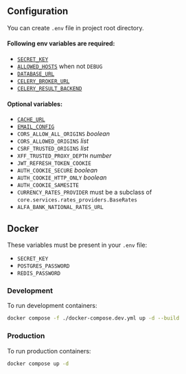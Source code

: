 ## Configuration

You can create `.env` file in project root directory.

#### Following env variables are required:

- [`SECRET_KEY`](https://docs.djangoproject.com/en/4.2/ref/settings/#secret-key)
- [`ALLOWED_HOSTS`](https://docs.djangoproject.com/en/4.2/ref/settings/#secret-key) when not `DEBUG`
- [`DATABASE_URL`](https://django-environ.readthedocs.io/en/latest/types.html#environ-env-db-url)
- [`CELERY_BROKER_URL`](https://docs.celeryq.dev/en/stable/userguide/configuration.html#broker-url)
- [`CELERY_RESULT_BACKEND`](https://docs.celeryq.dev/en/stable/userguide/configuration.html#result-backend)

#### Optional variables:

- [`CACHE_URL`](https://django-environ.readthedocs.io/en/latest/types.html#environ-env-cache-url)
- [`EMAIL_CONFIG`](https://django-environ.readthedocs.io/en/latest/types.html#environ-env-search-url)
- `CORS_ALLOW_ALL_ORIGINS` *boolean*
- `CORS_ALLOWED_ORIGINS` *list*
- `CSRF_TRUSTED_ORIGINS` *list*
- `XFF_TRUSTED_PROXY_DEPTH` *number*
- `JWT_REFRESH_TOKEN_COOKIE`
- `AUTH_COOKIE_SECURE` *boolean*
- `AUTH_COOKIE_HTTP_ONLY` *boolean*
- `AUTH_COOKIE_SAMESITE`
- `CURRENCY_RATES_PROVIDER` must be a subclass of `core.services.rates_providers.BaseRates`
- `ALFA_BANK_NATIONAL_RATES_URL`

## Docker

These variables must be present in your `.env` file:

- `SECRET_KEY`
- `POSTGRES_PASSWORD`
- `REDIS_PASSWORD`

### Development

To run development containers:

```bash
docker compose -f ./docker-compose.dev.yml up -d --build
```

### Production

To run production containers:

```bash
docker compose up -d
```
